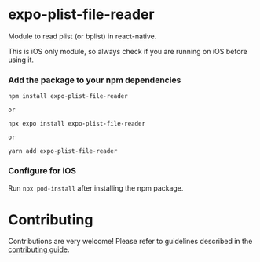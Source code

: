 # expo-plist-file-reader

Module to read plist (or bplist) in react-native.

This is iOS only module, so always check if you are running on iOS before using it.

### Add the package to your npm dependencies

```
npm install expo-plist-file-reader

or

npx expo install expo-plist-file-reader

or

yarn add expo-plist-file-reader
```

### Configure for iOS

Run `npx pod-install` after installing the npm package.

# Contributing

Contributions are very welcome! Please refer to guidelines described in the [contributing guide]( https://github.com/expo/expo#contributing).
